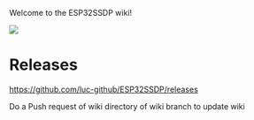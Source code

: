 Welcome to the ESP32SSDP wiki!

![](https://github.com/luc-github/ESP32SSDP/blob/wiki/wiki/images/sample.png)

# Releases
https://github.com/luc-github/ESP32SSDP/releases

Do a Push request of wiki directory of wiki branch to update wiki
